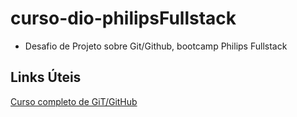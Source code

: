 # curso-dio-philipsFullstack
- Desafio de Projeto sobre Git/Github, bootcamp Philips Fullstack

## Links Úteis
[Curso completo de GiT/GitHub](https://web.dio.me/browse?editorial=1f9737bc-ff2f-43a2-8a71-4e76f0ed17fb&page=1)
